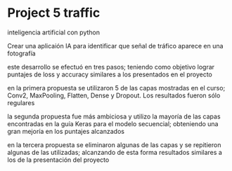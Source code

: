 # Project 5 traffic

inteligencia artificial con python

Crear una aplicaión IA para identificar que señal 
      de tráfico aparece en una fotografía

este desarrollo se efectuó en tres pasos; teniendo como objetivo lograr 
puntajes de loss y accuracy similares a los presentados en el proyecto

en la primera propuesta se utilizaron 5 de las capas mostradas en 
el curso; Conv2, MaxPooling, Flatten, Dense y Dropout. Los resultados 
fueron sólo regulares

la segunda propuesta fue más ambiciosa y utilizo la mayoría de las capas
encontradas en la guía Keras para el modelo secuencial; obteniendo una
gran mejoría en los puntajes alcanzados

en la tercera propuesta se eliminaron algunas de las capas y se repitieron
algunas de las utilizadas; alcanzando de esta forma resultados similares a
los de la presentación del proyecto
